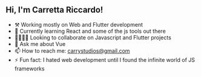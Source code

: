 ## Hi, I'm Carretta Riccardo!

- ⚒️ Working mostly on Web and Flutter development
- 👀 Currently learning React and some of the js tools out there
- 🫱🏻‍🫲🏽 Looking to collaborate on Javascript and Flutter projects
- 💬 Ask me about Vue
- 📫 How to reach me: carrystudios@gmail.com
- ⚡ Fun fact: I hated web development until I found the infinite world of JS frameworks
